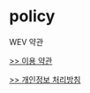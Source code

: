 # policy
WEV 약관

[>> 이용 약관](https://github.com/el-electric/policy-terms)

[>> 개인정보 처리방침](https://github.com/el-electric/policy-privacy)
